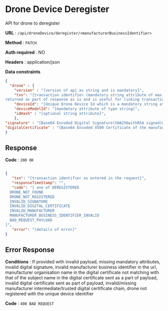 # Drone Device Deregister

API for drone to deregister

**URL** : `/api/droneDevice/deregister/<manufacturerBusinessIdentifier>`

**Method** : `PATCH`

**Auth required** : NO

**Headers** : application/json

**Data constraints**

```json
{
  "drone" : {
	"version" : "[version of api as string and is mandatory]",
	"txn": "[transaction identifier (mandatory string attribute of max length 50) entered by manufacturer, which is also
returned as part of response as is and is useful for linking transactions full round trip across systems]",
	"deviceId": "[Unique Drone Device Id which is a mandatory string attribute]",
	"deviceModelId": "[mandatory attribute of type string]",
	"idHash" : "[optional string attribute]",
	},
"signature" : "[Base64 Encoded Digital Signature(SHA256withRSA signed)of the drone data and is a mandatory string attribute]" ,
"digitalCertificate" : "[Base64 Encoded X509 Certificate of the manufacturer and is a mandatory string attribute]"
}
```

## Response

**Code** : `200 OK`

```json

{	
   "txn": "[transaction identifier as entered in the request]",
   "responseTimeStamp": "",
   "code": "[ one of DEREGISTERED
  DRONE_NOT_FOUND
  DRONE_NOT_REGISTERED
  INVALID_SIGNATURE
  INVALID_DIGITAL_CERTIFICATE   
  INVALID_MANUFACTURER
  MANUFACTURER_BUSINESS_IDENTIFIER_INVALID
  BAD_REQUEST_PAYLOAD
]",
   "error": "[details of error]"
}

```

## Error Response

**Conditions** : If provided with invalid payload, missing mandatory attributes, invalid digital signature, invalid manufacturer business identifier in the url, manufacturer organisation name in the digital certificate not matching with that
of the subject name in the digital certificate sent as a part of payload, invalid digital certificate sent as part of payload,
invalid/missing manufacturer intermediate/trusted digital certificate chain, drone not registered with the unique device identifier

**Code** : `400 BAD REQUEST`


